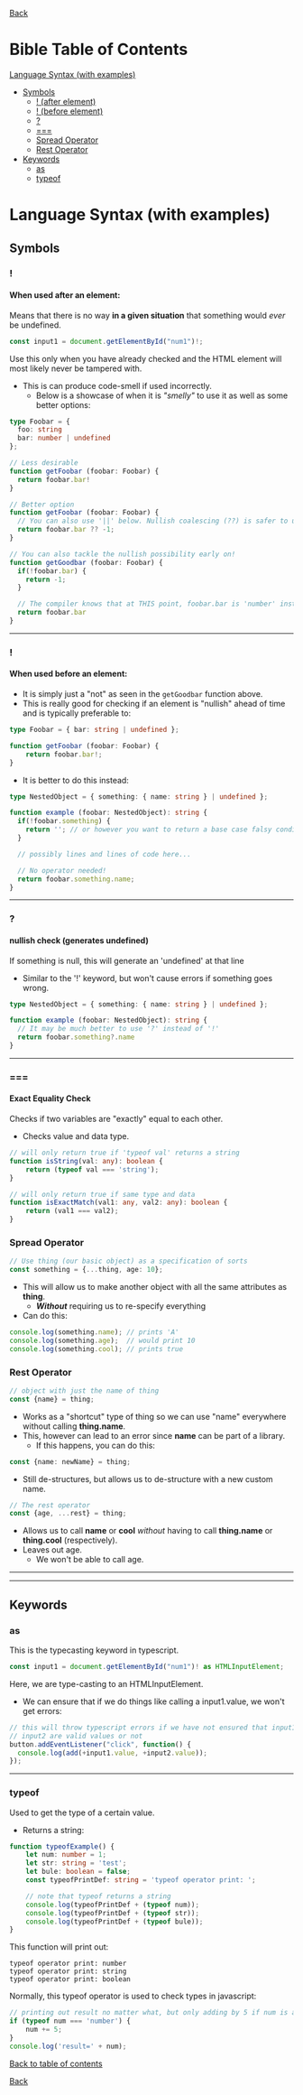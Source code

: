 [Back](./README.md)

# Bible Table of Contents
[Language Syntax (with examples)](#language-syntax-with-examples)
* [Symbols](#symbols)
    * [! (after element)](#when-used-after-an-element)
    * [! (before element)](#when-used-before-an-element)
    * [?](#nullish-check-generates-undefined)
    * [===](#exact-equality-check)
    * [Spread Operator](#spread-operator)
    * [Rest Operator](#rest-operator)
* [Keywords](#keywords)
    * [as](#as)
    * [typeof](#typeof)

# Language Syntax (with examples)
## Symbols
### !
#### When used after an element:
Means that there is no way **in a given situation** that something would *ever* be undefined.
```ts
const input1 = document.getElementById("num1")!;
```
Use this only when you have already checked and the HTML element will most likely never be tampered with.
* This is can produce code-smell if used incorrectly.
    * Below is a showcase of when it is *"smelly"* to use it as well as some better options:
```ts
type Foobar = {
  foo: string
  bar: number | undefined
};

// Less desirable
function getFoobar (foobar: Foobar) {
  return foobar.bar!
}

// Better option
function getFoobar (foobar: Foobar) {
  // You can also use '||' below. Nullish coalescing (??) is safer to use, in case foobar.bar is nullish.
  return foobar.bar ?? -1;
}

// You can also tackle the nullish possibility early on!
function getGoodbar (foobar: Foobar) {
  if(!foobar.bar) {
    return -1;
  }

  // The compiler knows that at THIS point, foobar.bar is 'number' instead of 'number | undefined'
  return foobar.bar
}
```
_____________________
### !
#### When used before an element:
* It is simply just a "not" as seen in the `getGoodbar` function above.
* This is really good for checking if an element is "nullish" ahead of time and is typically preferable to:
```ts
type Foobar = { bar: string | undefined };

function getFoobar (foobar: Foobar) {
    return foobar.bar!;
}
```
* It is better to do this instead:
```ts
type NestedObject = { something: { name: string } | undefined };

function example (foobar: NestedObject): string {
  if(!foobar.something) {
    return ''; // or however you want to return a base case falsy condition
  }

  // possibly lines and lines of code here...

  // No operator needed!
  return foobar.something.name;
}
```
_____________________________
### ?
#### nullish check (generates undefined)
If something is null, this will generate an 'undefined' at that line
* Similar to the '!' keyword, but won't cause errors if something goes wrong.

```ts
type NestedObject = { something: { name: string } | undefined };

function example (foobar: NestedObject): string {
  // It may be much better to use '?' instead of '!'
  return foobar.something?.name
}
```
_____________________________
### ===
#### Exact Equality Check
Checks if two variables are "exactly" equal to each other.
* Checks value and data type.
```ts
// will only return true if 'typeof val' returns a string
function isString(val: any): boolean {
    return (typeof val === 'string');
}

// will only return true if same type and data
function isExactMatch(val1: any, val2: any): boolean {
    return (val1 === val2);
}
```
### Spread Operator
```ts
// Use thing (our basic object) as a specification of sorts
const something = {...thing, age: 10};
```
* This will allow us to make another object with all the same attributes as **thing**.
    * ***Without*** requiring us to re-specify everything 
* Can do this:
```ts
console.log(something.name); // prints 'A'
console.log(something.age);  // would print 10
console.log(something.cool); // prints true
```

### Rest Operator
```ts
// object with just the name of thing
const {name} = thing;
```
* Works as a "shortcut" type of thing so we can use "name" everywhere without
calling **thing.name**.
* This, however can lead to an error since **name** can be part of a library.
    * If this happens, you can do this:
```ts
const {name: newName} = thing;
```
* Still de-structures, but allows us to de-structure with a new custom name.

```ts
// The rest operator
const {age, ...rest} = thing;
```
* Allows us to call **name** or **cool** *without* having to call **thing.name** or **thing.cool** (respectively).
* Leaves out age.
    * We won't be able to call age.
_________________
_________________
## Keywords
### as
This is the typecasting keyword in typescript.
```ts
const input1 = document.getElementById("num1")! as HTMLInputElement;
```
Here, we are type-casting to an HTMLInputElement.
* We can ensure that if we do things like calling a input1.value, we won't get errors:
```ts
// this will throw typescript errors if we have not ensured that input1 or
// input2 are valid values or not
button.addEventListener("click", function() {
  console.log(add(+input1.value, +input2.value));
});
```
_________________
### typeof
Used to get the type of a certain value.
* Returns a string:
```ts
function typeofExample() {
    let num: number = 1;
    let str: string = 'test';
    let bule: boolean = false;
    const typeofPrintDef: string = 'typeof operator print: ';

    // note that typeof returns a string
    console.log(typeofPrintDef + (typeof num));
    console.log(typeofPrintDef + (typeof str));
    console.log(typeofPrintDef + (typeof bule));
}
```
This function will print out:
```
typeof operator print: number
typeof operator print: string
typeof operator print: boolean
```
Normally, this typeof operator is used to check types in javascript:
```ts
// printing out result no matter what, but only adding by 5 if num is a number
if (typeof num === 'number') {
    num += 5;
}
console.log('result=' + num);
```

[Back to table of contents](#bible-table-of-contents)

[Back](./README.md)